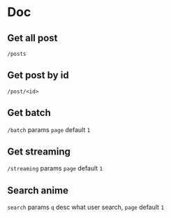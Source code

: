 # Doc

## Get all post
`/posts`

## Get post by id
`/post/<id>`

## Get batch 
`/batch` params `page` default `1`

## Get streaming 
`/streaming` params `page` default `1`

## Search anime
`search` params `q` desc what user search, `page` default `1`